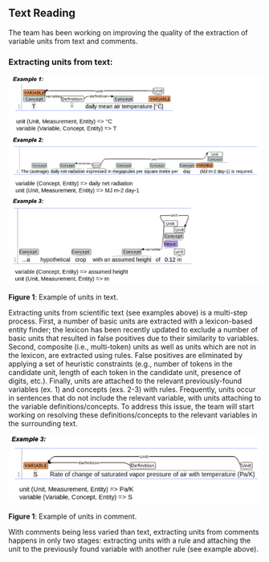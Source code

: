 ## Text Reading

The team has been working on improving the quality of the extraction of variable units from text and comments.

### Extracting units from text:

![Example units in text](figs/units_text.png)

**Figure 1**: Example of units in text.

Extracting units from scientific text (see examples above) is a multi-step process. First, a number of basic units are extracted with a lexicon-based entity finder; the lexicon has been recently updated to exclude a number of basic units that resulted in false positives due to their similarity to variables. Second, composite (i.e., multi-token) units as well as units which are not in the lexicon, are extracted using rules. False positives are eliminated by applying a set of heuristic constraints (e.g., number of tokens in the candidate unit, length of each token in the candidate unit, presence of digits, etc.). Finally, units are attached to the relevant previously-found variables (ex. 1) and concepts (exs. 2-3) with rules.  Frequently, units occur in sentences that do not include the relevant variable, with units attaching to the variable definitions/concepts. To address this issue, the team will start working on resolving these definitions/concepts to the relevant variables in the surrounding text.

![Example units in comments](figs/units_comment.png)

**Figure 1**: Example of units in comment.

With comments being less varied than text, extracting units from comments happens in only two stages: extracting units with a rule and attaching the unit to the previously found variable with another rule (see example above).
